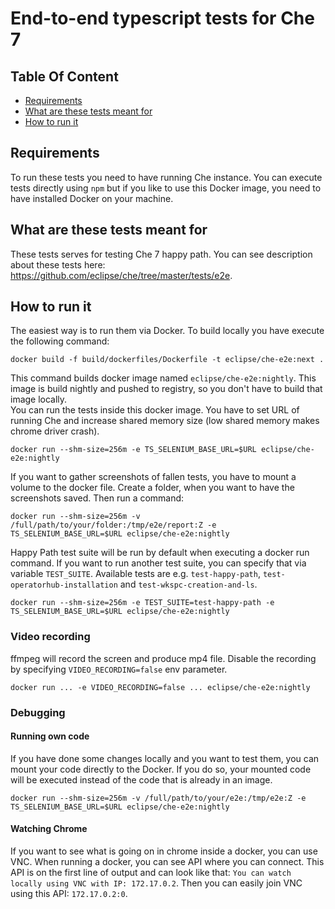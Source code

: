 # End-to-end typescript tests for Che 7

## Table Of Content

* [Requirements](#requirements)
* [What are these tests meant for](#what-are-these-tests-meant-for)
* [How to run it](#how-to-run-it)

## Requirements
To run these tests you need to have running Che instance. You can execute tests directly using ` npm ` but if you like to use this Docker image, you need to have 
installed Docker on your machine. 

## What are these tests meant for
These tests serves for testing Che 7 happy path. You can see description about these tests here: https://github.com/eclipse/che/tree/master/tests/e2e.

## How to run it
The easiest way is to run them via Docker. To build locally you have execute the following command: 

``` 
docker build -f build/dockerfiles/Dockerfile -t eclipse/che-e2e:next .
```
This command builds docker image named ` eclipse/che-e2e:nightly `. This image is build nightly and pushed to registry, so you don't have to build that image locally.   
You can run the tests inside this docker image. You have to set URL of running Che and increase shared memory size (low shared memory makes chrome driver crash).

```
docker run --shm-size=256m -e TS_SELENIUM_BASE_URL=$URL eclipse/che-e2e:nightly
```

If you want to gather screenshots of fallen tests, you have to mount a volume to the docker file. Create a folder, when you want to have the screenshots saved. Then run a command:

```
docker run --shm-size=256m -v /full/path/to/your/folder:/tmp/e2e/report:Z -e TS_SELENIUM_BASE_URL=$URL eclipse/che-e2e:nightly
```

Happy Path test suite will be run by default when executing a docker run command. If you want to run another test suite, you can specify that via variable ` TEST_SUITE `. Available tests are e.g. ` test-happy-path `, ` test-operatorhub-installation ` and ` test-wkspc-creation-and-ls `.

```
docker run --shm-size=256m -e TEST_SUITE=test-happy-path -e TS_SELENIUM_BASE_URL=$URL eclipse/che-e2e:nightly
```

### Video recording
ffmpeg will record the screen and produce mp4 file. Disable the recording by specifying `VIDEO_RECORDING=false` env parameter.

```
docker run ... -e VIDEO_RECORDING=false ... eclipse/che-e2e:nightly
```

### Debugging
#### Running own code
If you have done some changes locally and you want to test them, you can mount your code directly to the Docker. If you do so, your mounted code will be executed instead of the code that is already in an image.

```
docker run --shm-size=256m -v /full/path/to/your/e2e:/tmp/e2e:Z -e TS_SELENIUM_BASE_URL=$URL eclipse/che-e2e:nightly
```

#### Watching Chrome
If you want to see what is going on in chrome inside a docker, you can use VNC. When running a docker, you can see API where you can connect. This API is on the first line of output and can look like that: ` You can watch locally using VNC with IP: 172.17.0.2 `. Then you can easily join VNC using this API: ` 172.17.0.2:0 `.

